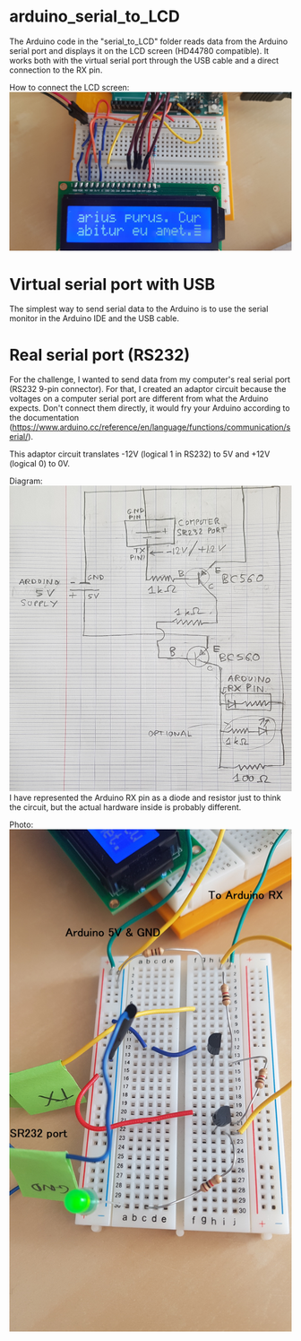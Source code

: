 # arduino_serial_to_LCD
The Arduino code in the "serial_to_LCD" folder reads data from the Arduino serial port and displays it on the LCD screen (HD44780 compatible). It works both with the virtual serial port through the USB cable and a direct connection to the RX pin.

How to connect the LCD screen:
![Photo of LCD connections](/circuit/photo_LCD_connection.jpg?raw=true)

# Virtual serial port with USB
The simplest way to send serial data to the Arduino is to use the serial monitor in the Arduino IDE and the USB cable.

# Real serial port (RS232)
For the challenge, I wanted to send data from my computer's real serial port (RS232 9-pin connector). For that, I created an adaptor circuit because the voltages on a computer serial port are different from what the Arduino expects. Don't connect them directly, it would fry your Arduino according to the documentation (https://www.arduino.cc/reference/en/language/functions/communication/serial/). 

This adaptor circuit translates -12V (logical 1 in RS232) to 5V and +12V (logical 0) to 0V.

Diagram:
![Circuit diagram](/circuit/diagram.jpg?raw=true)
I have represented the Arduino RX pin as a diode and resistor just to think the circuit, but the actual hardware inside is probably different.

Photo:
![Circuit photo](/circuit/photo_annotated.jpg?raw=true)
